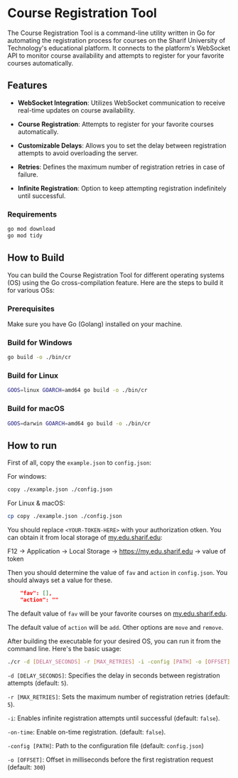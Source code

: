 # Course Registration Tool

The Course Registration Tool is a command-line utility written in Go for automating the registration process for courses on the Sharif University of Technology's educational platform. It connects to the platform's WebSocket API to monitor course availability and attempts to register for your favorite courses automatically.

## Features

- **WebSocket Integration**: Utilizes WebSocket communication to receive real-time updates on course availability.

- **Course Registration**: Attempts to register for your favorite courses automatically.

- **Customizable Delays**: Allows you to set the delay between registration attempts to avoid overloading the server.

- **Retries**: Defines the maximum number of registration retries in case of failure.

- **Infinite Registration**: Option to keep attempting registration indefinitely until successful.

### Requirements
```bash
go mod download
go mod tidy
```

## How to Build

You can build the Course Registration Tool for different operating systems (OS) using the Go cross-compilation feature. Here are the steps to build it for various OSs:

### Prerequisites

Make sure you have Go (Golang) installed on your machine.

### Build for Windows

```bash
go build -o ./bin/cr
```

### Build for Linux

```bash
GOOS=linux GOARCH=amd64 go build -o ./bin/cr
```

### Build for macOS

```bash
GOOS=darwin GOARCH=amd64 go build -o ./bin/cr
```

## How to run

First of all, copy the `example.json` to  `config.json`:

For windows:
```bash
copy ./example.json ./config.json
```

For Linux & macOS:
```bash
cp copy ./example.json ./config.json
```

You should replace `<YOUR-TOKEN-HERE>` with your authorization otken. You can obtain it from local storage of [my.edu.sharif.edu](https://my.edu.sharif.edu):

F12 -> Application -> Local Storage -> https://my.edu.sharif.edu -> value of token

Then you should determine the value of `fav` and `action` in `config.json`. You should always set a value for these.

```json
    "fav": [],
    "action": ""
```

The default value of `fav` will be your favorite courses on [my.edu.sharif.edu](https://my.edu.sharif.edu).

The default value of `action` will be `add`. Other options are `move` and `remove`.


After building the executable for your desired OS, you can run it from the command line. Here's the basic usage:

```bash
./cr -d [DELAY_SECONDS] -r [MAX_RETRIES] -i -config [PATH] -o [OFFSET]
```

`-d [DELAY_SECONDS]`: Specifies the delay in seconds between registration attempts (default: `5`)‍.

`-r [MAX_RETRIES]`: Sets the maximum number of registration retries (default: `5`).

`-i`: Enables infinite registration attempts until successful (default: `false`).

`-on-time`: Enable on-time registration. (default: `false`).

`-config [PATH]`: Path to the configuration file (default: `config.json`)

`-o [OFFSET]`: Offset in milliseconds before the first registration request (default: `300`)
